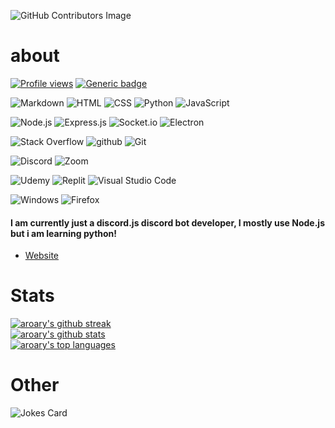 ![GitHub Contributors Image](https://contrib.rocks/image?repo=aroary/aroary)
# about
[![Profile views](https://gpvc.arturio.dev/aroary)](https://github.com/aroary)
[![Generic badge](https://img.shields.io/badge/school-student-white.svg)](https://github.com/aroary)
<!--  -->
![Markdown](https://img.shields.io/badge/Markdown-000000?style=1&logo=markdown&logoColor=white)
![HTML](https://img.shields.io/badge/HTML5-E34F26?style=1&logo=html5&logoColor=white)
![CSS](https://img.shields.io/badge/CSS3-1572B6?style=1&logo=css3&logoColor=white)
![Python](https://img.shields.io/badge/Python-14354C?style=1&logo=python&logoColor=white)
![JavaScript](https://img.shields.io/badge/JavaScript-F7DF1E?style=1&logo=javascript&logoColor=black)
<!--  -->
![Node.js](https://img.shields.io/badge/Node.js-43853D?style=1&logo=node.js&logoColor=white)
![Express.js](https://img.shields.io/badge/Express.js-404D59?style=1&logo=express&logoColor=black)
![Socket.io](https://img.shields.io/badge/Socket.io-808080?style=1&logo=socket.io&logoColor=black)
![Electron](https://img.shields.io/badge/Electron-47848f?style=1&logo=electron&logoColor=black)
<!--  -->
![Stack Overflow](https://img.shields.io/badge/Stack%20overflow-f0f0f0?style=1&logo=stack-overflow)
![github](https://img.shields.io/badge/github-FFFFFF?style=1&logo=github&logoColor=black)
![Git](https://img.shields.io/badge/Git-413932?style=1&logo=git)
<!-- ![NPM](https://img.shields.io/badge/npm-FFFFFF?style=1&logo=npm) -->
<!-- ![PYPI](https://img.shields.io/badge/pypi-ffffff?style=1&logo=pypi) -->
<!-- ![Docker](https://img.shields.io/badge/Docker-fff?style=1&logo=docker) -->
<!--  -->
![Discord](https://img.shields.io/badge/Discord-5865f2?style=1&logo=discord&logoColor=white)
![Zoom](https://img.shields.io/badge/Zoom-fff0f0?style=1&logo=zoom)
<!-- ![Hangouts](https://img.shields.io/badge/Hangouts-ffffff?style=1&logo=google-hangouts) -->
<!-- ![Meet](https://img.shields.io/badge/Meet-0F000F?style=1&logo=google-meet) -->
<!-- ![Chat](https://img.shields.io/badge/Chat-fff?style=1&logo=google-chat) -->
<!--  -->
![Udemy](https://img.shields.io/badge/Udemy-fff?style=1&logo=udemy)
![Replit](https://img.shields.io/badge/replit-0e1525?style=1&logo=replit)
![Visual Studio Code](https://img.shields.io/badge/visual%20studio%20code-303030?style=1&logo=visual-studio-code&logoColor=blue)
<!--  -->
![Windows](https://img.shields.io/badge/Windows-0067b8?style=1&logo=windows)
![Firefox](https://img.shields.io/badge/Firefox-203FB6?style=1&logo=firefox)
<!-- ![Google](https://img.shields.io/badge/Google-fff?style=1&logo=google) -->
<!--  -->
#### I am currently just a discord.js discord bot developer, I mostly use Node.js but i am learning python!
* [Website](https://aroary.github.io/home/home.html)
# Stats
[![aroary's github streak](https://github-readme-streak-stats.herokuapp.com/?user=aroary&theme=blue-green)](https://github.com/aroary/aroary) <br>
[![aroary's github stats](https://github-readme-stats.vercel.app/api?username=aroary&theme=blue-green)](https://github.com/aroary/aroary) <br>
[![aroary's top languages](https://github-readme-stats.vercel.app/api/top-langs/?username=aroary&theme=blue-green)](https://github.com/aroary/aroary)
# Other
![Jokes Card](https://readme-jokes.vercel.app/api)

<!---->
<!-- [![Generic badge](https://img.shields.io/badge/<SUBJECT>-<STATUS>-<COLOR>.svg)](https://shields.io/) -->
<!-- [![Logo badge](https://img.shields.io/badge/<NAME>-<COLOR>?style=1&logo=<LOGO>&logoColor=<?COLOR>) -->
<!-- https://starchart.cc/aroary/aroary.svg -->
<!---->
